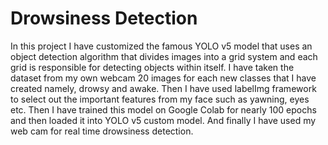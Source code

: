 # Drowsiness Detection 

 In this project I have customized the famous YOLO v5 model that uses an object detection algorithm that divides images into a grid system and each grid is responsible for detecting objects within itself.  I have taken the dataset from my own webcam 20 images for each new classes that I have created namely, drowsy and awake. Then I have used labelImg framework to select out the important features from my face such as yawning, eyes etc. Then I have trained this model on Google Colab for nearly 100 epochs and then loaded it into YOLO v5 custom model. And finally I have used my web cam for real time drowsiness detection.
